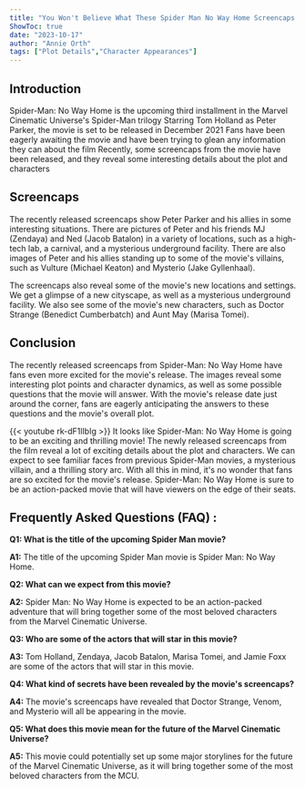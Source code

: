 ```yaml
---
title: "You Won't Believe What These Spider Man No Way Home Screencaps Reveal!"
ShowToc: true 
date: "2023-10-17"
author: "Annie Orth" 
tags: ["Plot Details","Character Appearances"]
---
```

## Introduction

Spider-Man: No Way Home is the upcoming third installment in the Marvel Cinematic Universe's Spider-Man trilogy Starring Tom Holland as Peter Parker, the movie is set to be released in December 2021 Fans have been eagerly awaiting the movie and have been trying to glean any information they can about the film Recently, some screencaps from the movie have been released, and they reveal some interesting details about the plot and characters

## Screencaps

The recently released screencaps show Peter Parker and his allies in some interesting situations. There are pictures of Peter and his friends MJ (Zendaya) and Ned (Jacob Batalon) in a variety of locations, such as a high-tech lab, a carnival, and a mysterious underground facility. There are also images of Peter and his allies standing up to some of the movie's villains, such as Vulture (Michael Keaton) and Mysterio (Jake Gyllenhaal).

The screencaps also reveal some of the movie's new locations and settings. We get a glimpse of a new cityscape, as well as a mysterious underground facility. We also see some of the movie's new characters, such as Doctor Strange (Benedict Cumberbatch) and Aunt May (Marisa Tomei).

## Conclusion

The recently released screencaps from Spider-Man: No Way Home have fans even more excited for the movie's release. The images reveal some interesting plot points and character dynamics, as well as some possible questions that the movie will answer. With the movie's release date just around the corner, fans are eagerly anticipating the answers to these questions and the movie's overall plot.

{{< youtube rk-dF1lIbIg >}} 
It looks like Spider-Man: No Way Home is going to be an exciting and thrilling movie! The newly released screencaps from the film reveal a lot of exciting details about the plot and characters. We can expect to see familiar faces from previous Spider-Man movies, a mysterious villain, and a thrilling story arc. With all this in mind, it's no wonder that fans are so excited for the movie's release. Spider-Man: No Way Home is sure to be an action-packed movie that will have viewers on the edge of their seats.

## Frequently Asked Questions (FAQ) :
**Q1: What is the title of the upcoming Spider Man movie?**

**A1:** The title of the upcoming Spider Man movie is Spider Man: No Way Home.

**Q2: What can we expect from this movie?**

**A2:** Spider Man: No Way Home is expected to be an action-packed adventure that will bring together some of the most beloved characters from the Marvel Cinematic Universe.

**Q3: Who are some of the actors that will star in this movie?**

**A3:** Tom Holland, Zendaya, Jacob Batalon, Marisa Tomei, and Jamie Foxx are some of the actors that will star in this movie.

**Q4: What kind of secrets have been revealed by the movie's screencaps?**

**A4:** The movie's screencaps have revealed that Doctor Strange, Venom, and Mysterio will all be appearing in the movie.

**Q5: What does this movie mean for the future of the Marvel Cinematic Universe?**

**A5:** This movie could potentially set up some major storylines for the future of the Marvel Cinematic Universe, as it will bring together some of the most beloved characters from the MCU.



